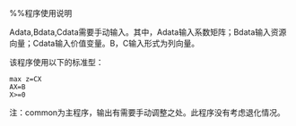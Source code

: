 %%程序使用说明

Adata,Bdata,Cdata需要手动输入。其中，Adata输入系数矩阵；Bdata输入资源向量；Cdata输入价值变量。B，C输入形式为列向量。

该程序使用以下的标准型：

	max z=CX
	AX=B
	X>=0

注：common为主程序，输出有需要手动调整之处。此程序没有考虑退化情况。


